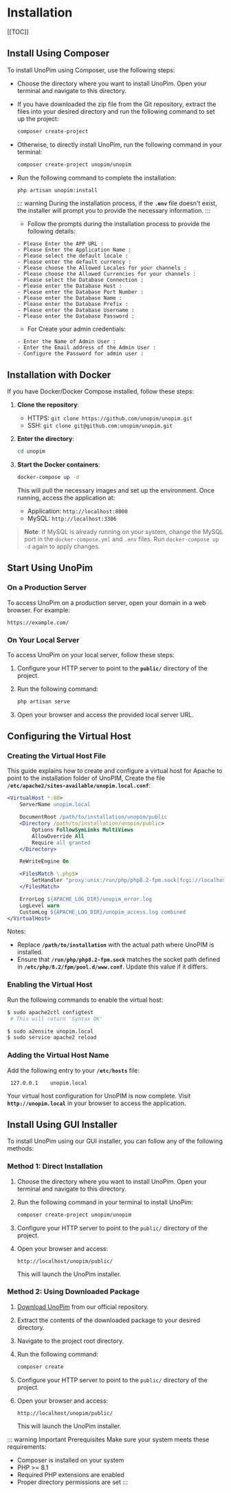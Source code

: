 # Installation

[[TOC]]

## Install Using Composer

To install UnoPim using Composer, use the following steps:

- Choose the directory where you want to install UnoPim. Open your terminal and navigate to this directory.

- If you have downloaded the zip file from the Git repository, extract the files into your desired directory and run the following command to set up the project:

    ```sh
    composer create-project
    ```

- Otherwise, to directly install UnoPim, run the following command in your terminal:

    ```sh
    composer create-project unopim/unopim
    ```

- Run the following command to complete the installation:

    ```sh
    php artisan unopim:install
    ```

    ::: warning
    During the installation process, if the **`.env`** file doesn't exist, the installer will prompt you to provide the necessary information.
    :::

    - Follow the prompts during the installation process to provide the following details:

    ```
    - Please Enter the APP URL :
    - Please Enter the Application Name :
    - Please select the default locale :
    - Please enter the default currency :
    - Please choose the Allowed Locales for your channels :
    - Please choose the Allowed Currencies for your channels :
    - Please select the Database Connection :
    - Please enter the Database Host :
    - Please enter the Database Port Number :
    - Please enter the Database Name :
    - Please enter the Database Prefix :
    - Please enter the Database Username :
    - Please enter the Database Password :
    ```

    - For Create your admin credentials:
    ```
    - Enter the Name of Admin User :
    - Enter the Email address of the Admin User :
    - Configure the Password for admin user :
    ```

## Installation with Docker

If you have Docker/Docker Compose installed, follow these steps:

1. **Clone the repository**:
   - HTTPS: `git clone https://github.com/unopim/unopim.git`
   - SSH: `git clone git@github.com:unopim/unopim.git`

2. **Enter the directory**:
   ```bash
   cd unopim
   ```

3. **Start the Docker containers**:
   ```bash
   docker-compose up -d
   ```

   This will pull the necessary images and set up the environment. Once running, access the application at:

   - Application: `http://localhost:8000`
   - MySQL: `http://localhost:3306`

> **Note**:
> If MySQL is already running on your system, change the MySQL port in the `docker-compose.yml` and `.env` files.
> Run `docker-compose up -d` again to apply changes.

## Start Using UnoPim

### On a Production Server

To access UnoPim on a production server, open your domain in a web browser. For example:

```
https://example.com/
```

### On Your Local Server

To access UnoPim on your local server, follow these steps:

1. Configure your HTTP server to point to the **`public/`** directory of the project.
2. Run the following command:

    ```sh
    php artisan serve
    ```

3. Open your browser and access the provided local server URL.

## Configuring the Virtual Host

### Creating the Virtual Host File

This guide explains how to create and configure a virtual host for Apache to point to the installation folder of UnoPIM, Create the file **`/etc/apache2/sites-available/unopim.local.conf`**:

```apache
<VirtualHost *:80>
    ServerName unopim.local

    DocumentRoot /path/to/installation/unopim/public
    <Directory /path/to/installation/unopim/public>
        Options FollowSymLinks MultiViews
        AllowOverride All
        Require all granted
    </Directory>

    ReWriteEngine On

    <FilesMatch \.php$>
        SetHandler "proxy:unix:/run/php/php8.2-fpm.sock|fcgi://localhost/"
    </FilesMatch>

    ErrorLog ${APACHE_LOG_DIR}/unopim_error.log
    LogLevel warn
    CustomLog ${APACHE_LOG_DIR}/unopim_access.log combined
</VirtualHost>
```
Notes:
- Replace **`/path/to/installation`** with the actual path where UnoPIM is installed.
- Ensure that **`/run/php/php8.2-fpm.sock`** matches the socket path defined in **`/etc/php/8.2/fpm/pool.d/www.conf`**. Update this value if it differs.

### Enabling the Virtual Host

Run the following commands to enable the virtual host:

   ```bash
   $ sudo apache2ctl configtest
    # This will return 'Syntax OK'

   $ sudo a2ensite unopim.local
   $ sudo service apache2 reload
   ```
### Adding the Virtual Host Name

Add the following entry to your **`/etc/hosts`** file:

   ```
    127.0.0.1    unopim.local
   ```
Your virtual host configuration for UnoPIM is now complete. Visit **`http://unopim.local`** in your browser to access the application.




## Install Using GUI Installer

To install UnoPim using our GUI installer, you can follow any of the following methods:

### Method 1: Direct Installation

1. Choose the directory where you want to install UnoPim. Open your terminal and navigate to this directory.

2. Run the following command in your terminal to install UnoPim:
    ```sh
    composer create-project unopim/unopim
    ```

3. Configure your HTTP server to point to the `public/` directory of the project.

4. Open your browser and access:
    ```
    http://localhost/unopim/public/
    ```
    This will launch the UnoPim installer.

### Method 2: Using Downloaded Package

1. [Download UnoPim](https://unopim.com/download/) from our official repository.

2. Extract the contents of the downloaded package to your desired directory.

3. Navigate to the project root directory.

4. Run the following command:
    ```sh
    composer create
    ```

5. Configure your HTTP server to point to the `public/` directory of the project.

6. Open your browser and access:
    ```
    http://localhost/unopim/public/
    ```
    This will launch the UnoPim installer.

::: warning Important Prerequisites
Make sure your system meets these requirements:
- Composer is installed on your system
- PHP >= 8.1
- Required PHP extensions are enabled
- Proper directory permissions are set
:::
